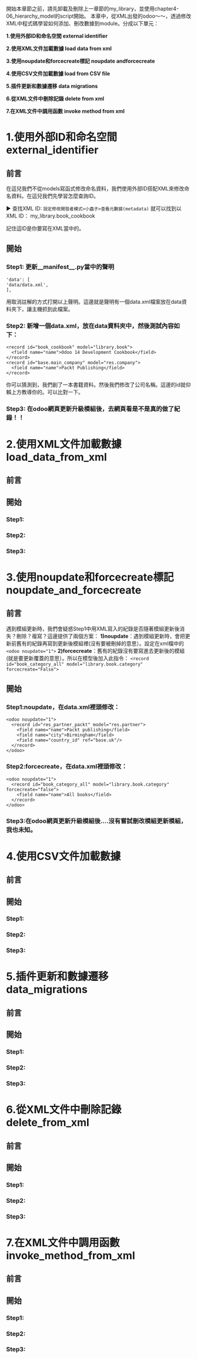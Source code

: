開始本章節之前，請先卸載及刪除上一章節的my_library，並使用chapter4-06_hierarchy_model的script開始。
本章中，從XML出發的odoo～～，透過修改XML中程式碼學習如何添加、刪改數據到module。分成以下單元：

**1.使用外部ID和命名空間 external identifier**

**2.使用XML文件加載數據 load data from xml**

**3.使用noupdate和forcecreate標記 noupdate andforcecreate**

**4.使用CSV文件加載數據 load from CSV file**

**5.插件更新和數據遷移 data migrations**

**6.從XML文件中刪除記錄 delete from xml**

**7.在XML文件中調用函數 invoke method from xml**


# 1.使用外部ID和命名空間 external_identifier
  ## 前言
   在這兒我們不從models寫函式修改命名資料，我們使用外部ID搭配XML來修改命名資料。在這兒我們先學習怎麼查詢ID。
   
   ► 查找XML ID: `設定修改開發者模式>小蟲子>查看元數據(metadata)`
		就可以找到以XML ID：	my_library.book_cookbook
    
   記住這ID是你要寫在XML當中的。
  ## 開始
  ### Step1: 更新__manifest__.py當中的聲明
  ```
  'data': [
  'data/data.xml',
  ],
  ```
  用取消註解的方式打開以上聲明。這邊就是聲明有一個data.xml檔案放在data資料夾下，讓主機抓到此檔案。
  ### Step2: 新增一個data.xml，放在data資料夾中，然後測試內容如下：
  ```
  <record id="book_cookbook" model="library.book">
    <field name="name">Odoo 14 Development Cookbook</field>
  </record>
  <record id="base.main_company" model="res.company">
    <field name="name">Packt Publishing</field>
  </record>
  ```
  你可以猜測到，我們創了一本書籍資料。然後我們修改了公司名稱。這邊的id就仰賴上方教導你的。可以比對一下。
  ### Step3: 在odoo網頁更新升級模組後，去網頁看是不是真的做了紀錄！！
  
# 2.使用XML文件加載數據 load_data_from_xml
  ## 前言
  ## 開始
  ### Step1:
  ### Step2:
  ### Step3:
# 3.使用noupdate和forcecreate標記 noupdate_and_forcecreate
  ## 前言
  遇到模組更新時，我們會疑惑Step1中用XML寫入的紀錄是否隨著模組更新後消失？刪除？複寫？這邊提供了兩個方案：
  **1)noupdate**：遇到模組更新時，會把更新前舊有的紀錄再寫到更新後模組裡(沒有要被刪掉的意思）。設定在xml檔中的`<odoo noupdate="1">`
	**2)forcecreate**：舊有的紀錄沒有要寫進去更新後的模組(就是要更新覆蓋的意思）。所以在模型後加入此指令：
	`<record id="book_category_all" model="library.book.category" forcecreate="False">`
  ## 開始
  ### Step1:noupdate，在data.xml裡頭修改：
  ```
  <odoo noupdate="1">
    <record id="res_partner_packt" model="res.partner">
      <field name="name">Packt publishing</field>
      <field name="city">Birmingham</field>
      <field name="country_id" ref="base.uk"/>
    </record>
  </odoo>
  ```
  ### Step2:forcecreate，在data.xml裡頭修改：
  ```
  <odoo noupdate="1">
    <record id="book_category_all" model="library.book.category" forcecreate="false">
      <field name="name">All books</field>
    </record>
  </odoo>
  ```
  ### Step3:在odoo網頁更新升級模組後....沒有嘗試刪改模組更新模組，我也未知。
# 4.使用CSV文件加載數據 
  ## 前言
  ## 開始
  ### Step1:
  ### Step2:
  ### Step3:
# 5.插件更新和數據遷移 data_migrations
  ## 前言
  ## 開始
  ### Step1:
  ### Step2:
  ### Step3:
# 6.從XML文件中刪除記錄 delete_from_xml
  ## 前言
  ## 開始
  ### Step1:
  ### Step2:
  ### Step3:
# 7.在XML文件中調用函數 invoke_method_from_xml
  ## 前言
  ## 開始
  ### Step1:
  ### Step2:
  ### Step3:

